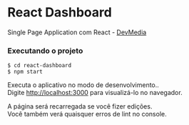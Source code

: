 # React Dashboard
Single Page Application com React - [DevMedia](https://www.devmedia.com.br/curso/curso-completo-react/2176)

### Executando o projeto

```
$ cd react-dashboard
$ npm start 
```

Executa o aplicativo no modo de desenvolvimento..<br>
Digite [http://localhost:3000](http://localhost:3000) para visualizá-lo no navegador.

A página será recarregada se você fizer edições.<br>
Você também verá quaisquer erros de lint no console.
